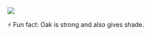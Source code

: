 ![](https://github-readme-stats.vercel.app/api?username=Sea-n&theme=vue-dark&show_icons=true&count_private=true)

⚡ Fun fact: Oak is strong and also gives shade.
